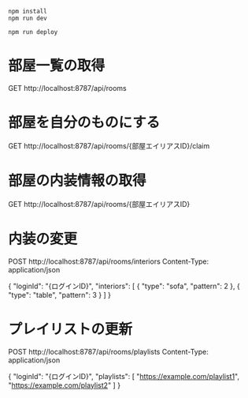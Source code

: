 ```
npm install
npm run dev
```

```
npm run deploy
```

# 部屋一覧の取得
GET http://localhost:8787/api/rooms

# 部屋を自分のものにする
GET http://localhost:8787/api/rooms/{部屋エイリアスID}/claim

# 部屋の内装情報の取得
GET http://localhost:8787/api/rooms/{部屋エイリアスID}

# 内装の変更
POST http://localhost:8787/api/rooms/interiors
Content-Type: application/json

{
  "loginId": "{ログインID}",
  "interiors": [
    { "type": "sofa", "pattern": 2 },
    { "type": "table", "pattern": 3 }
  ]
}

# プレイリストの更新
POST http://localhost:8787/api/rooms/playlists
Content-Type: application/json

{
  "loginId": "{ログインID}",
  "playlists": [
    "https://example.com/playlist1",
    "https://example.com/playlist2"
  ]
}
